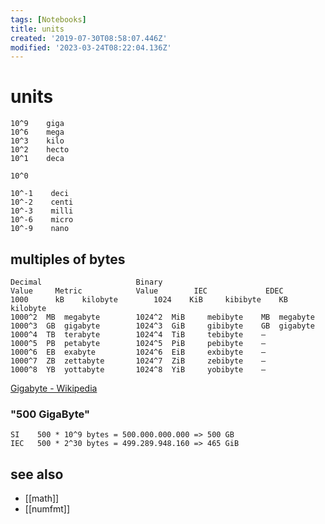 ```yaml
---
tags: [Notebooks]
title: units
created: '2019-07-30T08:58:07.446Z'
modified: '2023-03-24T08:22:04.136Z'
---
```


# units

```
10^9    giga
10^6    mega
10^3    kilo
10^2    hecto
10^1    deca

10^0

10^-1    deci
10^-2    centi
10^-3    milli
10^-6    micro
10^-9    nano
```

## multiples of bytes

```
Decimal                     Binary
Value 	  Metric            Value 	     IEC 	         EDEC
1000 	  kB 	kilobyte        1024  	KiB 	kibibyte 	KB 	kilobyte
1000^2 	MB 	megabyte        1024^2 	MiB 	mebibyte 	MB 	megabyte
1000^3 	GB 	gigabyte        1024^3 	GiB 	gibibyte 	GB 	gigabyte
1000^4 	TB 	terabyte        1024^4 	TiB 	tebibyte 	–
1000^5 	PB 	petabyte        1024^5 	PiB 	pebibyte 	–
1000^6 	EB 	exabyte         1024^6 	EiB 	exbibyte 	–
1000^7 	ZB 	zettabyte       1024^7 	ZiB 	zebibyte 	–
1000^8 	YB 	yottabyte       1024^8 	YiB 	yobibyte 	– 
```

[Gigabyte - Wikipedia](https://en.wikipedia.org/wiki/Gigabyte)

### "500 GigaByte"

```
SI    500 * 10^9 bytes = 500.000.000.000 => 500 GB
IEC   500 * 2^30 bytes = 499.289.948.160 => 465 GiB
```

## see also

- [[math]]
- [[numfmt]]
